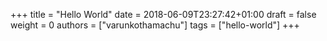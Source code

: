 +++
title = "Hello World"
date = 2018-06-09T23:27:42+01:00
draft = false
weight = 0
authors = ["varunkothamachu"]
tags = ["hello-world"]
+++
